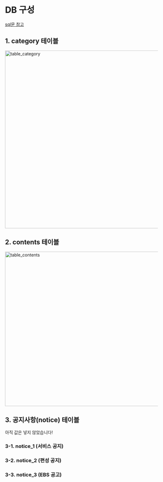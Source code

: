 # DB 구성
<a href="./create_table.sql">sql문 참고</a>

## 1. category 테이블
<img width="586" alt="table_category" src="https://user-images.githubusercontent.com/61778930/120057228-6cdf8e00-c07c-11eb-8261-6127336ba0eb.png">

## 2. contents 테이블
<img width="509" alt="table_contents" src="https://user-images.githubusercontent.com/61778930/120057230-6f41e800-c07c-11eb-9892-5198fc57adb8.png">

## 3. 공지사항(notice) 테이블
아직 값은 넣지 않았습니다!
### 3-1. notice_1 (서비스 공지)   
### 3-2. notice_2 (편성 공지)   
### 3-3. notice_3 (EBS 공고)   
